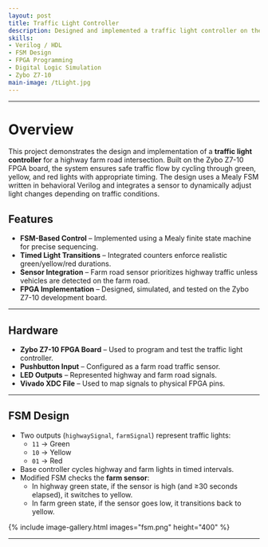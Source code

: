 ```yaml
---
layout: post
title: Traffic Light Controller
description: Designed and implemented a traffic light controller on the Zybo Z7-10 FPGA board using behavioral Verilog and FSM design. The controller manages a highway–farm road intersection with timed light cycles and sensor-based responsiveness.
skills:
- Verilog / HDL
- FSM Design
- FPGA Programming
- Digital Logic Simulation
- Zybo Z7-10
main-image: /tLight.jpg
---
```


---
# Overview
This project demonstrates the design and implementation of a **traffic light controller** for a highway farm road intersection. Built on the Zybo Z7-10 FPGA board, the system ensures safe traffic flow by cycling through green, yellow, and red lights with appropriate timing. The design uses a Mealy FSM written in behavioral Verilog and integrates a sensor to dynamically adjust light changes depending on traffic conditions.

## Features
- **FSM-Based Control** – Implemented using a Mealy finite state machine for precise sequencing.  
- **Timed Light Transitions** – Integrated counters enforce realistic green/yellow/red durations.  
- **Sensor Integration** – Farm road sensor prioritizes highway traffic unless vehicles are detected on the farm road.  
- **FPGA Implementation** – Designed, simulated, and tested on the Zybo Z7-10 development board.  

---
## Hardware
- **Zybo Z7-10 FPGA Board** – Used to program and test the traffic light controller.  
- **Pushbutton Input** – Configured as a farm road traffic sensor.  
- **LED Outputs** – Represented highway and farm road signals.  
- **Vivado XDC File** – Used to map signals to physical FPGA pins.  

---
## FSM Design
- Two outputs (`highwaySignal`, `farmSignal`) represent traffic lights:  
  - `11` → Green  
  - `10` → Yellow  
  - `01` → Red  
- Base controller cycles highway and farm lights in timed intervals.  
- Modified FSM checks the **farm sensor**:  
  - In highway green state, if the sensor is high (and ≥30 seconds elapsed), it switches to yellow.  
  - In farm green state, if the sensor goes low, it transitions back to yellow.  

{% include image-gallery.html images="fsm.png" height="400" %}  

---
